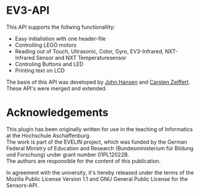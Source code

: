 # EV3-API
This API supports the follwing functionallity:
* Easy initialistion with one header-file
* Controlling LEGO motors
* Reading out of Touch, Ultrasonic, Color, Gyro, EV3-Infrared, NXT-Infrared Sensor and NXT Temperaturesensor
* Controling Buttons and LED
* Printing text on LCD

The basis of this API was developed by [John Hansen](http://bricxcc.sourceforge.net/test_releases/)
and [Carsten Zeiffert](https://github.com/carstenz/ev3sensor/).
These API's were merged and extended.

# Acknowledgements
This plugin has been originally written for use in the teaching of Informatics at the Hochschule Aschaffenburg.   
The work is part of the EVELIN project, which was funded by the German Federal Ministry of Education and Research (Bundesministerium für Bildung und Forschung)	under grant number 01PL12022B.   
The authors are responsible	for the content of this publication.

In agreement with the university, it's hereby released under the terms of the Mozilla Public License Version 1.1 and GNU General Public License for the Sensors-API.